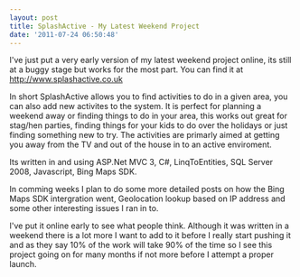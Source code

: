 ```yaml
---
layout: post
title: SplashActive - My Latest Weekend Project
date: '2011-07-24 06:50:48'
---
```


<p>I've just put a very early version of my latest weekend project online, its still at a buggy stage but works for the most part. You can find it at <a title="http://www.splashactive.co.uk" href="http://www.splashactive.co.uk" target="_blank" data-mce-href="http://www.splashactive.co.uk">http://www.splashactive.co.uk</a></p><p>In short SplashActive allows you to find activities to do in a given area, you can also add new activites to the system. It is perfect for planning a weekend away or finding things to do in your area, this works out great for stag/hen parties, finding things for your kids to do over the holidays or just finding something new to try. The activities are primarly aimed at getting you away from the TV and out of the house in to an active enviroment.</p><p>Its written in and using ASP.Net MVC 3, C#, LinqToEntities, SQL Server 2008, Javascript, Bing Maps SDK.</p><p>In comming weeks I plan to do some more detailed posts on how the Bing Maps SDK intergration went, Geolocation lookup based on IP address and some other interesting issues I ran in to.</p><p>I've put it online early to see what people think. Although it was written in a weekend there is a lot more I want to add to it before I really start pushing it and as they say 10% of the work will take 90% of the time so I see this project going on for many months if not more before I attempt a proper launch.</p>